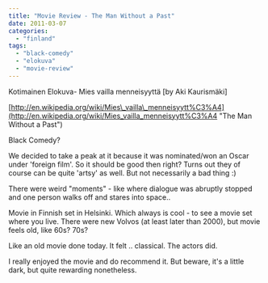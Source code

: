 ```yaml
---
title: "Movie Review - The Man Without a Past"
date: 2011-03-07
categories: 
  - "finland"
tags: 
  - "black-comedy"
  - "elokuva"
  - "movie-review"
---
```


Kotimainen Elokuva- Mies vailla menneisyyttä \[by Aki Kaurismäki\]

[http://en.wikipedia.org/wiki/Mies\_vailla\_menneisyytt%C3%A4](http://en.wikipedia.org/wiki/Mies_vailla_menneisyytt%C3%A4 "The Man Without a Past")

Black Comedy?

We decided to take a peak at it because it was nominated/won an Oscar under 'foreign film'. So it should be good then right? Turns out they of course can be quite 'artsy' as well. But not necessarily a bad thing :)

There were weird "moments" - like where dialogue was abruptly stopped and one person walks off and stares into space..

Movie in Finnish set in Helsinki. Which always is cool - to see a movie set where you live. There were new Volvos (at least later than 2000), but movie feels old, like 60s? 70s?

Like an old movie done today. It felt .. classical. The actors did.

I really enjoyed the movie and do recommend it. But beware, it's a little dark, but quite rewarding nonetheless.
